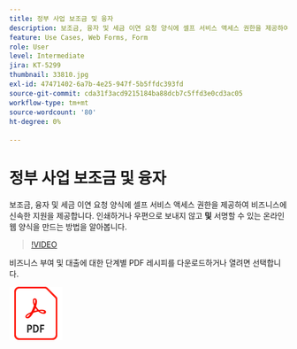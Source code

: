 ```yaml
---
title: 정부 사업 보조금 및 융자
description: 보조금, 융자 및 세금 이연 요청 양식에 셀프 서비스 액세스 권한을 제공하여 기업에 신속한 지원 제공
feature: Use Cases, Web Forms, Form
role: User
level: Intermediate
jira: KT-5299
thumbnail: 33810.jpg
exl-id: 47471402-6a7b-4e25-947f-5b5ffdc393fd
source-git-commit: cda31f3acd9215184ba88dcb7c5ffd3e0cd3ac05
workflow-type: tm+mt
source-wordcount: '80'
ht-degree: 0%

---
```


# 정부 사업 보조금 및 융자

보조금, 융자 및 세금 이연 요청 양식에 셀프 서비스 액세스 권한을 제공하여 비즈니스에 신속한 지원을 제공합니다. 인쇄하거나 우편으로 보내지 않고 **및** 서명할 수 있는 온라인 웹 양식을 만드는 방법을 알아봅니다.

>[!VIDEO](https://video.tv.adobe.com/v/33810?quality=12&learn=on&hidetitle=true)

비즈니스 부여 및 대출에 대한 단계별 PDF 레시피를 다운로드하거나 열려면 선택합니다.

[![PDF 레시피 다운로드](../assets/acrobat_PDF_96.png)](../assets/UseCaseRecipe-EN-CreatingWebForms.pdf)
